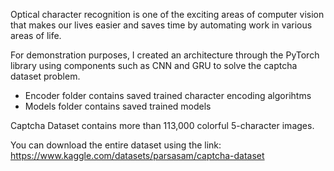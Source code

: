 Optical character recognition is one of the exciting areas of computer vision that makes our lives easier and saves time by automating work in various areas of life.

For demonstration purposes, I created an architecture through the PyTorch library using components such as CNN and GRU to solve the captcha dataset problem.

- Encoder folder contains saved trained character encoding algorihtms   
- Models folder contains saved trained models



Captcha Dataset contains more than 113,000 colorful 5-character images.

You can download the entire dataset using the link: 
https://www.kaggle.com/datasets/parsasam/captcha-dataset
